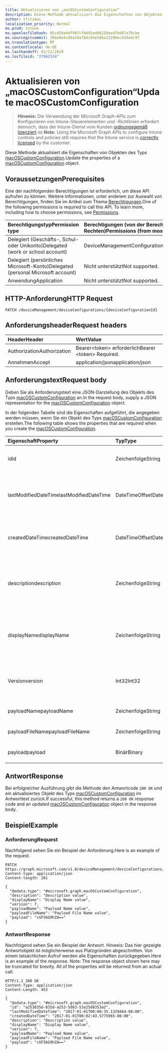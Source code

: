```yaml
---
title: Aktualisieren von „macOSCustomConfiguration“
description: Diese Methode aktualisiert die Eigenschaften von Objekten des Typs macOSCustomConfiguration.
author: tfitzmac
localization_priority: Normal
ms.prod: intune
ms.openlocfilehash: 85cd36e4df987cf4d91ed06258ee4fbd97a70cbe
ms.sourcegitcommit: 36be044c89a19af84c93e586e22200ec919e4c9f
ms.translationtype: MT
ms.contentlocale: de-DE
ms.lasthandoff: 01/12/2019
ms.locfileid: "27962534"
---
```

# <a name="update-macoscustomconfiguration"></a><span data-ttu-id="7d07b-103">Aktualisieren von „macOSCustomConfiguration“</span><span class="sxs-lookup"><span data-stu-id="7d07b-103">Update macOSCustomConfiguration</span></span>

> <span data-ttu-id="7d07b-104">**Hinweis:** Die Verwendung der Microsoft Graph-APIs zum Konfigurieren von Intune-Steuerelementen und -Richtlinien erfordert dennoch, dass der Intune-Dienst vom Kunden [ordnungsgemäß lizenziert](https://go.microsoft.com/fwlink/?linkid=839381) ist.</span><span class="sxs-lookup"><span data-stu-id="7d07b-104">**Note:** Using the Microsoft Graph APIs to configure Intune controls and policies still requires that the Intune service is [correctly licensed](https://go.microsoft.com/fwlink/?linkid=839381) by the customer.</span></span>

<span data-ttu-id="7d07b-105">Diese Methode aktualisiert die Eigenschaften von Objekten des Typs [macOSCustomConfiguration](../resources/intune-deviceconfig-macoscustomconfiguration.md).</span><span class="sxs-lookup"><span data-stu-id="7d07b-105">Update the properties of a [macOSCustomConfiguration](../resources/intune-deviceconfig-macoscustomconfiguration.md) object.</span></span>
## <a name="prerequisites"></a><span data-ttu-id="7d07b-106">Voraussetzungen</span><span class="sxs-lookup"><span data-stu-id="7d07b-106">Prerequisites</span></span>
<span data-ttu-id="7d07b-p101">Eine der nachfolgenden Berechtigungen ist erforderlich, um diese API aufrufen zu können. Weitere Informationen, unter anderem zur Auswahl von Berechtigungen, finden Sie im Artikel zum Thema [Berechtigungen](/graph/permissions-reference).</span><span class="sxs-lookup"><span data-stu-id="7d07b-p101">One of the following permissions is required to call this API. To learn more, including how to choose permissions, see [Permissions](/graph/permissions-reference).</span></span>

|<span data-ttu-id="7d07b-109">Berechtigungstyp</span><span class="sxs-lookup"><span data-stu-id="7d07b-109">Permission type</span></span>|<span data-ttu-id="7d07b-110">Berechtigungen (von der Berechtigung mit den meisten Rechten zu der mit den wenigsten Rechten)</span><span class="sxs-lookup"><span data-stu-id="7d07b-110">Permissions (from most to least privileged)</span></span>|
|:---|:---|
|<span data-ttu-id="7d07b-111">Delegiert (Geschäfts-, Schul- oder Unikonto)</span><span class="sxs-lookup"><span data-stu-id="7d07b-111">Delegated (work or school account)</span></span>|<span data-ttu-id="7d07b-112">DeviceManagementConfiguration.ReadWrite.All</span><span class="sxs-lookup"><span data-stu-id="7d07b-112">DeviceManagementConfiguration.ReadWrite.All</span></span>|
|<span data-ttu-id="7d07b-113">Delegiert (persönliches Microsoft-Konto)</span><span class="sxs-lookup"><span data-stu-id="7d07b-113">Delegated (personal Microsoft account)</span></span>|<span data-ttu-id="7d07b-114">Nicht unterstützt</span><span class="sxs-lookup"><span data-stu-id="7d07b-114">Not supported.</span></span>|
|<span data-ttu-id="7d07b-115">Anwendung</span><span class="sxs-lookup"><span data-stu-id="7d07b-115">Application</span></span>|<span data-ttu-id="7d07b-116">Nicht unterstützt</span><span class="sxs-lookup"><span data-stu-id="7d07b-116">Not supported.</span></span>|

## <a name="http-request"></a><span data-ttu-id="7d07b-117">HTTP-Anforderung</span><span class="sxs-lookup"><span data-stu-id="7d07b-117">HTTP Request</span></span>
<!-- {
  "blockType": "ignored"
}
-->
``` http
PATCH /deviceManagement/deviceConfigurations/{deviceConfigurationId}
```

## <a name="request-headers"></a><span data-ttu-id="7d07b-118">Anforderungsheader</span><span class="sxs-lookup"><span data-stu-id="7d07b-118">Request headers</span></span>
|<span data-ttu-id="7d07b-119">Header</span><span class="sxs-lookup"><span data-stu-id="7d07b-119">Header</span></span>|<span data-ttu-id="7d07b-120">Wert</span><span class="sxs-lookup"><span data-stu-id="7d07b-120">Value</span></span>|
|:---|:---|
|<span data-ttu-id="7d07b-121">Authorization</span><span class="sxs-lookup"><span data-stu-id="7d07b-121">Authorization</span></span>|<span data-ttu-id="7d07b-122">Bearer&lt;token&gt; erforderlich</span><span class="sxs-lookup"><span data-stu-id="7d07b-122">Bearer &lt;token&gt; Required.</span></span>|
|<span data-ttu-id="7d07b-123">Annehmen</span><span class="sxs-lookup"><span data-stu-id="7d07b-123">Accept</span></span>|<span data-ttu-id="7d07b-124">application/json</span><span class="sxs-lookup"><span data-stu-id="7d07b-124">application/json</span></span>|

## <a name="request-body"></a><span data-ttu-id="7d07b-125">Anforderungstext</span><span class="sxs-lookup"><span data-stu-id="7d07b-125">Request body</span></span>
<span data-ttu-id="7d07b-126">Geben Sie als Anforderungstext eine JSON-Darstellung des Objekts des Typs [macOSCustomConfiguration](../resources/intune-deviceconfig-macoscustomconfiguration.md) an.</span><span class="sxs-lookup"><span data-stu-id="7d07b-126">In the request body, supply a JSON representation for the [macOSCustomConfiguration](../resources/intune-deviceconfig-macoscustomconfiguration.md) object.</span></span>

<span data-ttu-id="7d07b-127">In der folgenden Tabelle sind die Eigenschaften aufgeführt, die angegeben werden müssen, wenn Sie ein Objekt des Typs [macOSCustomConfiguration](../resources/intune-deviceconfig-macoscustomconfiguration.md) erstellen.</span><span class="sxs-lookup"><span data-stu-id="7d07b-127">The following table shows the properties that are required when you create the [macOSCustomConfiguration](../resources/intune-deviceconfig-macoscustomconfiguration.md).</span></span>

|<span data-ttu-id="7d07b-128">Eigenschaft</span><span class="sxs-lookup"><span data-stu-id="7d07b-128">Property</span></span>|<span data-ttu-id="7d07b-129">Typ</span><span class="sxs-lookup"><span data-stu-id="7d07b-129">Type</span></span>|<span data-ttu-id="7d07b-130">Beschreibung</span><span class="sxs-lookup"><span data-stu-id="7d07b-130">Description</span></span>|
|:---|:---|:---|
|<span data-ttu-id="7d07b-131">id</span><span class="sxs-lookup"><span data-stu-id="7d07b-131">id</span></span>|<span data-ttu-id="7d07b-132">Zeichenfolge</span><span class="sxs-lookup"><span data-stu-id="7d07b-132">String</span></span>|<span data-ttu-id="7d07b-133">Schlüssel der Entität</span><span class="sxs-lookup"><span data-stu-id="7d07b-133">Key of the entity.</span></span> <span data-ttu-id="7d07b-134">Geerbt von [deviceConfiguration](../resources/intune-deviceconfig-deviceconfiguration.md).</span><span class="sxs-lookup"><span data-stu-id="7d07b-134">Inherited from [deviceConfiguration](../resources/intune-deviceconfig-deviceconfiguration.md)</span></span>|
|<span data-ttu-id="7d07b-135">lastModifiedDateTime</span><span class="sxs-lookup"><span data-stu-id="7d07b-135">lastModifiedDateTime</span></span>|<span data-ttu-id="7d07b-136">DateTimeOffset</span><span class="sxs-lookup"><span data-stu-id="7d07b-136">DateTimeOffset</span></span>|<span data-ttu-id="7d07b-137">Datum und Uhrzeit der letzten Änderung des Objekts.</span><span class="sxs-lookup"><span data-stu-id="7d07b-137">DateTime the object was last modified.</span></span> <span data-ttu-id="7d07b-138">Geerbt von [deviceConfiguration](../resources/intune-deviceconfig-deviceconfiguration.md).</span><span class="sxs-lookup"><span data-stu-id="7d07b-138">Inherited from [deviceConfiguration](../resources/intune-deviceconfig-deviceconfiguration.md)</span></span>|
|<span data-ttu-id="7d07b-139">createdDateTime</span><span class="sxs-lookup"><span data-stu-id="7d07b-139">createdDateTime</span></span>|<span data-ttu-id="7d07b-140">DateTimeOffset</span><span class="sxs-lookup"><span data-stu-id="7d07b-140">DateTimeOffset</span></span>|<span data-ttu-id="7d07b-141">Datum und Uhrzeit der Erstellung des Objekts.</span><span class="sxs-lookup"><span data-stu-id="7d07b-141">DateTime the object was created.</span></span> <span data-ttu-id="7d07b-142">Geerbt von [deviceConfiguration](../resources/intune-deviceconfig-deviceconfiguration.md).</span><span class="sxs-lookup"><span data-stu-id="7d07b-142">Inherited from [deviceConfiguration](../resources/intune-deviceconfig-deviceconfiguration.md)</span></span>|
|<span data-ttu-id="7d07b-143">description</span><span class="sxs-lookup"><span data-stu-id="7d07b-143">description</span></span>|<span data-ttu-id="7d07b-144">Zeichenfolge</span><span class="sxs-lookup"><span data-stu-id="7d07b-144">String</span></span>|<span data-ttu-id="7d07b-145">Beschreibung der Gerätekonfiguration (vom Administrator festgelegt).</span><span class="sxs-lookup"><span data-stu-id="7d07b-145">Admin provided description of the Device Configuration.</span></span> <span data-ttu-id="7d07b-146">Geerbt von [deviceConfiguration](../resources/intune-deviceconfig-deviceconfiguration.md).</span><span class="sxs-lookup"><span data-stu-id="7d07b-146">Inherited from [deviceConfiguration](../resources/intune-deviceconfig-deviceconfiguration.md)</span></span>|
|<span data-ttu-id="7d07b-147">displayName</span><span class="sxs-lookup"><span data-stu-id="7d07b-147">displayName</span></span>|<span data-ttu-id="7d07b-148">Zeichenfolge</span><span class="sxs-lookup"><span data-stu-id="7d07b-148">String</span></span>|<span data-ttu-id="7d07b-149">Name der Gerätekonfiguration (vom Administrator festgelegt).</span><span class="sxs-lookup"><span data-stu-id="7d07b-149">Admin provided name of the device configuration.</span></span> <span data-ttu-id="7d07b-150">Geerbt von [deviceConfiguration](../resources/intune-deviceconfig-deviceconfiguration.md).</span><span class="sxs-lookup"><span data-stu-id="7d07b-150">Inherited from [deviceConfiguration](../resources/intune-deviceconfig-deviceconfiguration.md)</span></span>|
|<span data-ttu-id="7d07b-151">Version</span><span class="sxs-lookup"><span data-stu-id="7d07b-151">version</span></span>|<span data-ttu-id="7d07b-152">Int32</span><span class="sxs-lookup"><span data-stu-id="7d07b-152">Int32</span></span>|<span data-ttu-id="7d07b-153">Version der Gerätekonfiguration.</span><span class="sxs-lookup"><span data-stu-id="7d07b-153">Version of the device configuration.</span></span> <span data-ttu-id="7d07b-154">Geerbt von [deviceConfiguration](../resources/intune-deviceconfig-deviceconfiguration.md).</span><span class="sxs-lookup"><span data-stu-id="7d07b-154">Inherited from [deviceConfiguration](../resources/intune-deviceconfig-deviceconfiguration.md)</span></span>|
|<span data-ttu-id="7d07b-155">payloadName</span><span class="sxs-lookup"><span data-stu-id="7d07b-155">payloadName</span></span>|<span data-ttu-id="7d07b-156">Zeichenfolge</span><span class="sxs-lookup"><span data-stu-id="7d07b-156">String</span></span>|<span data-ttu-id="7d07b-157">Name, der dem Benutzer angezeigt wird</span><span class="sxs-lookup"><span data-stu-id="7d07b-157">Name that is displayed to the user.</span></span>|
|<span data-ttu-id="7d07b-158">payloadFileName</span><span class="sxs-lookup"><span data-stu-id="7d07b-158">payloadFileName</span></span>|<span data-ttu-id="7d07b-159">Zeichenfolge</span><span class="sxs-lookup"><span data-stu-id="7d07b-159">String</span></span>|<span data-ttu-id="7d07b-160">Name der Nutzlastdatei (\*.mobileconfig</span><span class="sxs-lookup"><span data-stu-id="7d07b-160">Payload file name (\*.mobileconfig</span></span> | <span data-ttu-id="7d07b-161">\*.xml)</span><span class="sxs-lookup"><span data-stu-id="7d07b-161">\*.xml).</span></span>|
|<span data-ttu-id="7d07b-162">payload</span><span class="sxs-lookup"><span data-stu-id="7d07b-162">payload</span></span>|<span data-ttu-id="7d07b-163">Binär</span><span class="sxs-lookup"><span data-stu-id="7d07b-163">Binary</span></span>|<span data-ttu-id="7d07b-164">Nutzlast</span><span class="sxs-lookup"><span data-stu-id="7d07b-164">Payload.</span></span> <span data-ttu-id="7d07b-165">(UTF8-codiertes Bytearray)</span><span class="sxs-lookup"><span data-stu-id="7d07b-165">(UTF8 encoded byte array)</span></span>|



## <a name="response"></a><span data-ttu-id="7d07b-166">Antwort</span><span class="sxs-lookup"><span data-stu-id="7d07b-166">Response</span></span>
<span data-ttu-id="7d07b-167">Bei erfolgreicher Ausführung gibt die Methode den Antwortcode `200 OK` und ein aktualisiertes Objekt des Typs [macOSCustomConfiguration](../resources/intune-deviceconfig-macoscustomconfiguration.md) im Antworttext zurück.</span><span class="sxs-lookup"><span data-stu-id="7d07b-167">If successful, this method returns a `200 OK` response code and an updated [macOSCustomConfiguration](../resources/intune-deviceconfig-macoscustomconfiguration.md) object in the response body.</span></span>

## <a name="example"></a><span data-ttu-id="7d07b-168">Beispiel</span><span class="sxs-lookup"><span data-stu-id="7d07b-168">Example</span></span>
### <a name="request"></a><span data-ttu-id="7d07b-169">Anforderung</span><span class="sxs-lookup"><span data-stu-id="7d07b-169">Request</span></span>
<span data-ttu-id="7d07b-170">Nachfolgend sehen Sie ein Beispiel der Anforderung.</span><span class="sxs-lookup"><span data-stu-id="7d07b-170">Here is an example of the request.</span></span>
``` http
PATCH https://graph.microsoft.com/v1.0/deviceManagement/deviceConfigurations/{deviceConfigurationId}
Content-type: application/json
Content-length: 281

{
  "@odata.type": "#microsoft.graph.macOSCustomConfiguration",
  "description": "Description value",
  "displayName": "Display Name value",
  "version": 7,
  "payloadName": "Payload Name value",
  "payloadFileName": "Payload File Name value",
  "payload": "cGF5bG9hZA=="
}
```

### <a name="response"></a><span data-ttu-id="7d07b-171">Antwort</span><span class="sxs-lookup"><span data-stu-id="7d07b-171">Response</span></span>
<span data-ttu-id="7d07b-p109">Nachfolgend sehen Sie ein Beispiel der Antwort. Hinweis: Das hier gezeigte Antwortobjekt ist möglicherweise aus Platzgründen abgeschnitten. Von einem tatsächlichen Aufruf werden alle Eigenschaften zurückgegeben.</span><span class="sxs-lookup"><span data-stu-id="7d07b-p109">Here is an example of the response. Note: The response object shown here may be truncated for brevity. All of the properties will be returned from an actual call.</span></span>
``` http
HTTP/1.1 200 OK
Content-Type: application/json
Content-Length: 453

{
  "@odata.type": "#microsoft.graph.macOSCustomConfiguration",
  "id": "a253835d-835d-a253-5d83-53a25d8353a2",
  "lastModifiedDateTime": "2017-01-01T00:00:35.1329464-08:00",
  "createdDateTime": "2017-01-01T00:02:43.5775965-08:00",
  "description": "Description value",
  "displayName": "Display Name value",
  "version": 7,
  "payloadName": "Payload Name value",
  "payloadFileName": "Payload File Name value",
  "payload": "cGF5bG9hZA=="
}
```



